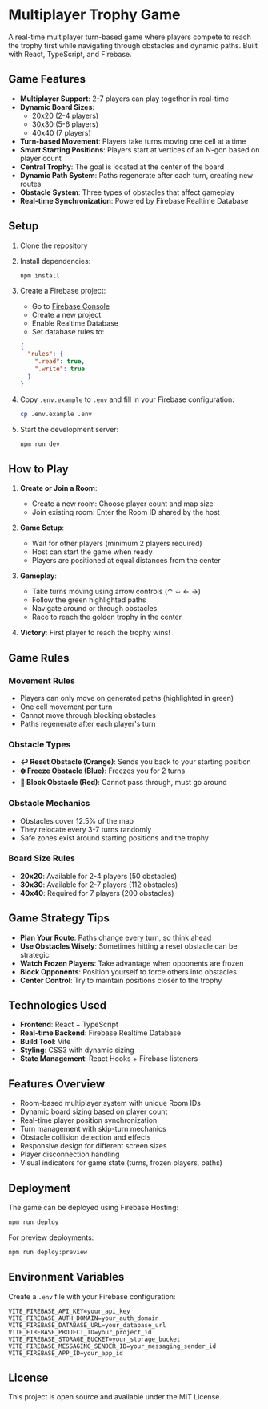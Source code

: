 # Multiplayer Trophy Game

A real-time multiplayer turn-based game where players compete to reach the trophy first while navigating through obstacles and dynamic paths. Built with React, TypeScript, and Firebase.

## Game Features

- **Multiplayer Support**: 2-7 players can play together in real-time
- **Dynamic Board Sizes**: 
  - 20x20 (2-4 players)
  - 30x30 (5-6 players) 
  - 40x40 (7 players)
- **Turn-based Movement**: Players take turns moving one cell at a time
- **Smart Starting Positions**: Players start at vertices of an N-gon based on player count
- **Central Trophy**: The goal is located at the center of the board
- **Dynamic Path System**: Paths regenerate after each turn, creating new routes
- **Obstacle System**: Three types of obstacles that affect gameplay
- **Real-time Synchronization**: Powered by Firebase Realtime Database

## Setup

1. Clone the repository
2. Install dependencies:
   ```bash
   npm install
   ```

3. Create a Firebase project:
   - Go to [Firebase Console](https://console.firebase.google.com)
   - Create a new project
   - Enable Realtime Database
   - Set database rules to:
   ```json
   {
     "rules": {
       ".read": true,
       ".write": true
     }
   }
   ```

4. Copy `.env.example` to `.env` and fill in your Firebase configuration:
   ```bash
   cp .env.example .env
   ```

5. Start the development server:
   ```bash
   npm run dev
   ```

## How to Play

1. **Create or Join a Room**:
   - Create a new room: Choose player count and map size
   - Join existing room: Enter the Room ID shared by the host
   
2. **Game Setup**:
   - Wait for other players (minimum 2 players required)
   - Host can start the game when ready
   - Players are positioned at equal distances from the center

3. **Gameplay**:
   - Take turns moving using arrow controls (↑ ↓ ← →)
   - Follow the green highlighted paths
   - Navigate around or through obstacles
   - Race to reach the golden trophy in the center

4. **Victory**: First player to reach the trophy wins!

## Game Rules

### Movement Rules
- Players can only move on generated paths (highlighted in green)
- One cell movement per turn
- Cannot move through blocking obstacles
- Paths regenerate after each player's turn

### Obstacle Types
- **↩️ Reset Obstacle (Orange)**: Sends you back to your starting position
- **❄️ Freeze Obstacle (Blue)**: Freezes you for 2 turns
- **🚫 Block Obstacle (Red)**: Cannot pass through, must go around

### Obstacle Mechanics
- Obstacles cover 12.5% of the map
- They relocate every 3-7 turns randomly
- Safe zones exist around starting positions and the trophy

### Board Size Rules
- **20x20**: Available for 2-4 players (50 obstacles)
- **30x30**: Available for 2-7 players (112 obstacles)
- **40x40**: Required for 7 players (200 obstacles)

## Game Strategy Tips

- **Plan Your Route**: Paths change every turn, so think ahead
- **Use Obstacles Wisely**: Sometimes hitting a reset obstacle can be strategic
- **Watch Frozen Players**: Take advantage when opponents are frozen
- **Block Opponents**: Position yourself to force others into obstacles
- **Center Control**: Try to maintain positions closer to the trophy

## Technologies Used

- **Frontend**: React + TypeScript
- **Real-time Backend**: Firebase Realtime Database
- **Build Tool**: Vite
- **Styling**: CSS3 with dynamic sizing
- **State Management**: React Hooks + Firebase listeners

## Features Overview

- Room-based multiplayer system with unique Room IDs
- Dynamic board sizing based on player count
- Real-time player position synchronization
- Turn management with skip-turn mechanics
- Obstacle collision detection and effects
- Responsive design for different screen sizes
- Player disconnection handling
- Visual indicators for game state (turns, frozen players, paths)

## Deployment

The game can be deployed using Firebase Hosting:

```bash
npm run deploy
```

For preview deployments:
```bash
npm run deploy:preview
```

## Environment Variables

Create a `.env` file with your Firebase configuration:
```
VITE_FIREBASE_API_KEY=your_api_key
VITE_FIREBASE_AUTH_DOMAIN=your_auth_domain
VITE_FIREBASE_DATABASE_URL=your_database_url
VITE_FIREBASE_PROJECT_ID=your_project_id
VITE_FIREBASE_STORAGE_BUCKET=your_storage_bucket
VITE_FIREBASE_MESSAGING_SENDER_ID=your_messaging_sender_id
VITE_FIREBASE_APP_ID=your_app_id
```

## License

This project is open source and available under the MIT License.